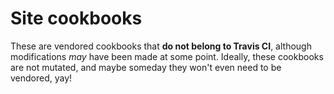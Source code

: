 # Site cookbooks

These are vendored cookbooks that **do not belong to Travis CI**, although
modifications *may* have been made at some point.  Ideally, these cookbooks are
not mutated, and maybe someday they won't even need to be vendored, yay!
